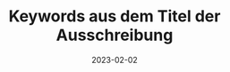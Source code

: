 ---
title: Keywords aus dem Titel der Ausschreibung
info: Indeed Ausschreibungen Medieninformatik
date: 2023-02-02
urlRohdaten: https://www.icloud.com/numbers/081c88uajx_jMSe1xn_mRyAiQ#stellenausschreibungen
urlVisualisation: https://voyant-tools.org/?corpus=5f8cc13fc2d12e8bbe3024b556089868&stopList=stop.de.german.txt&panels=cirrus,reader,trends,summary,contexts
size: 
layout: image.11ty.js
---